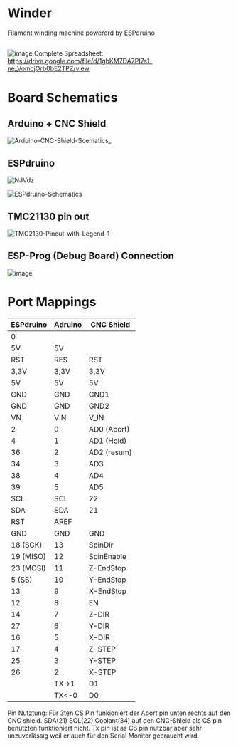 # Winder
Filament winding machine powererd by ESPdruino
##

![image](https://user-images.githubusercontent.com/44653977/145229151-0e3af182-71b8-4e73-92b5-81c7ff54755a.png)
Complete Spreadsheet: https://drive.google.com/file/d/1gbKM7DA7PI7s1-ne_VomcjOrb0bE2TPZ/view

# Board Schematics
## Arduino + CNC Shield
![Arduino-CNC-Shield-Scematics_](https://user-images.githubusercontent.com/44653977/126171971-0116264c-c214-4cdb-9ea3-75b781c61fb7.jpg)
## ESPdruino

![NJVdz](https://user-images.githubusercontent.com/61654753/126534017-fa5016fe-27c8-49df-95e9-fb70896e3d30.png)

![ESPdruino-Schematics](https://user-images.githubusercontent.com/44653977/126172108-59261051-43c0-4276-8642-24a51f24ba7b.jpeg)
## TMC21130 pin out
![TMC2130-Pinout-with-Legend-1](https://user-images.githubusercontent.com/61654753/126180279-9baa4cb1-23f9-4813-917e-d8515cacb58d.jpg)

## ESP-Prog (Debug Board) Connection
![image](https://user-images.githubusercontent.com/44653977/145601972-2034f089-48b3-4c26-a7a0-b06e2f7205e2.png)

# Port Mappings
| ESPdruino | Adruino | CNC Shield |
|-----------|---------|------------|
| 0         |         |            |
| 5V        | 5V      |            |
| RST       | RES     | RST        |
| 3,3V      | 3,3V    | 3,3V       |
| 5V        | 5V      | 5V         |
| GND       | GND     | GND1       |
| GND       | GND     | GND2       |
| VN        | VIN     | V_IN       |
| 2         | 0       | AD0 (Abort)|
| 4         | 1       | AD1 (Hold) |
| 36        | 2       | AD2 (resum)|
| 34        | 3       | AD3        |
| 38        | 4       | AD4        |
| 39        | 5       | AD5        |
| SCL       | SCL     | 22         |
| SDA       | SDA     | 21         |
| RST       | AREF    |            |
| GND       | GND     | GND        |
| 18 (SCK)  | 13      | SpinDir    |
| 19 (MISO) | 12      | SpinEnable |
| 23 (MOSI) | 11      | Z-EndStop  |
| 5  (SS)   | 10      | Y-EndStop  |
| 13        | 9       | X-EndStop  |
| 12        | 8       | EN         |
| 14        | 7       | Z-DIR      |
| 27        | 6       | Y-DIR      |
| 16        | 5       | X-DIR      |
| 17        | 4       | Z-STEP     |
| 25        | 3       | Y-STEP     |
| 26        | 2       | X-STEP     |
|           | TX->1   | D1         |
|           | TX<-0   | D0         |


Pin Nutztung:
Für 3ten CS Pin funkioniert der Abort pin unten rechts auf den CNC shield.
SDA(21) SCL(22) Coolant(34) auf den CNC-Shield als CS pin benutzten funktioniert nicht. Tx pin ist as CS pin nutzbar aber sehr unzuverlässig weil er auch für den Serial Monitor gebraucht wird.
